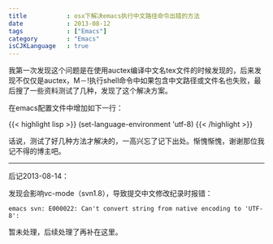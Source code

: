 ```yaml
---
title           : osx下解决emacs执行中文路径命令出错的方法
date            : 2013-08-12
tags            : ["Emacs"]
category        : "Emacs"
isCJKLanguage   : true
---
```


我第一次发现这个问题是在使用auctex编译中文名tex文件的时候发现的，后来发现不仅仅是auctex，M－!执行shell命令中如果包含中文路径或文件名也失败，最后搜了一些资料测试了几种，发现了这个解决方案。

在emacs配置文件中增加如下一行：

{{< highlight lisp >}}
(set-language-environment 'utf-8)
{{< /highlight >}}

话说，测试了好几种方法才解决的，一高兴忘了记下出处。惭愧惭愧，谢谢那位我记不得的博主吧。

---

后记2013-08-14：

发现会影响vc-mode（svn1.8），导致提交中文修改纪录时报错：

    emacs svn: E000022: Can't convert string from native encoding to 'UTF-8':

暂未处理，后续处理了再补在这里。
